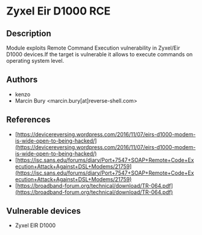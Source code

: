 # Zyxel Eir D1000 RCE

## Description
Module exploits Remote Command Execution vulnerability in Zyxel/Eir D1000 devices.If the target is vulnerable it allows to execute commands on operating system level.

## Authors
* kenzo
* Marcin Bury <marcin.bury[at]reverse-shell.com>

## References
* [https://devicereversing.wordpress.com/2016/11/07/eirs-d1000-modem-is-wide-open-to-being-hacked/](https://devicereversing.wordpress.com/2016/11/07/eirs-d1000-modem-is-wide-open-to-being-hacked/)
* [https://isc.sans.edu/forums/diary/Port+7547+SOAP+Remote+Code+Execution+Attack+Against+DSL+Modems/21759](https://isc.sans.edu/forums/diary/Port+7547+SOAP+Remote+Code+Execution+Attack+Against+DSL+Modems/21759)
* [https://broadband-forum.org/technical/download/TR-064.pdf](https://broadband-forum.org/technical/download/TR-064.pdf)

## Vulnerable devices
* Zyxel EIR D1000
